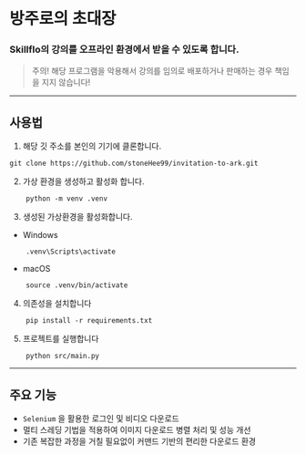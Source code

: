 # 방주로의 초대장
### Skillflo의 강의를 오프라인 환경에서 받을 수 있도록 합니다.

>주의! 해당 프로그램을 악용해서 강의를 임의로 배포하거나 판매하는 경우 책임을 지지 않습니다!

---
## 사용법

1. 해당 깃 주소를 본인의 기기에 클론합니다.
```
git clone https://github.com/stoneHee99/invitation-to-ark.git
```

2. 가상 환경을 생성하고 활성화 합니다.
```
    python -m venv .venv
```

3. 생성된 가상환경을 활성화합니다.
- Windows
```
    .venv\Scripts\activate
```
- macOS
```
    source .venv/bin/activate
```

4. 의존성을 설치합니다
```
    pip install -r requirements.txt
```

5. 프로젝트를 실행합니다
```
    python src/main.py
```

---

## 주요 기능

- `Selenium` 을 활용한 로그인 및 비디오 다운로드
- 멀티 스레딩 기법을 적용하여 이미지 다운로드 병렬 처리 및 성능 개선
- 기존 복잡한 과정을 거칠 필요없이 커맨드 기반의 편리한 다운로드 환경

